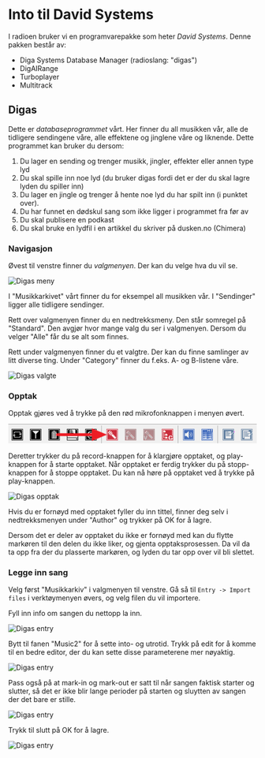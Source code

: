 # Into til David Systems

I radioen bruker vi en programvarepakke som heter *David Systems*. Denne pakken består av:
* Diga Systems Database Manager (radioslang: "digas")
* DigAIRange
* Turboplayer
* Multitrack

## Digas
Dette er *databaseprogrammet* vårt. Her finner du all musikken vår, alle de tidligere sendingene våre, alle effektene og jinglene våre og liknende. Dette programmet kan bruker du dersom:

1. Du lager en sending og trenger musikk, jingler, effekter eller annen type lyd
2. Du skal spille inn noe lyd (du bruker digas fordi det er der du skal lagre lyden du spiller inn)
3. Du lager en jingle og trenger å hente noe lyd du har spilt inn (i punktet over).
4. Du har funnet en dødskul sang som ikke ligger i programmet fra før av
5. Du skal publisere en podkast
6. Du skal bruke en lydfil i en artikkel du skriver på dusken.no (Chimera)

### Navigasjon

Øvest til venstre finner du *valgmenyen*. Der kan du velge hva du vil se.

![Digas meny](images/digas-menu-left.png)

I "Musikkarkivet" vårt finner du for eksempel all musikken vår. I "Sendinger" ligger alle tidligere sendinger. 

Rett over valgmenyen finner du en nedtrekksmeny. Den står somregel på "Standard". Den avgjør hvor mange valg du ser i valgmenyen. Dersom du velger "Alle" får du se alt som finnes.

Rett under valgmenyen finner du et valgtre. Der kan du finne samlinger av litt diverse ting. Under "Category" finner du f.eks. A- og B-listene våre.

![Digas valgte](images/digas-menu-left.png)

### Opptak
Opptak gjøres ved å trykke på den rød mikrofonknappen i menyen øvert.

![Digas opptak](images/digas-menubar-top-record.png)

Deretter trykker du på record-knappen for å klargjøre opptaket, og play-knappen for å starte opptaket. Når opptaket er ferdig trykker du på stopp-knappen for å stoppe opptaket. Du kan nå høre på opptaket ved å trykke på play-knappen.

![Digas opptak](images/digas-record-windows.png)

Hvis du er fornøyd med opptaket fyller du inn tittel, finner deg selv i nedtrekksmenyen under "Author" og trykker på OK for å lagre.

Dersom det er deler av opptaket du ikke er fornøyd med kan du flytte markøren til den delen du ikke liker, og gjenta opptaksprosessen. Da vil da ta opp fra der du plasserte markøren, og lyden du tar opp over vil bli slettet.

### Legge inn sang
Velg først "Musikkarkiv" i valgmenyen til venstre. Gå så til `Entry -> Import files` i verktøymenyen øvers, og velg filen du vil importere.

Fyll inn info om sangen du nettopp la inn.

![Digas entry](images/digas-new-entry-music1)

Bytt til fanen "Music2" for å sette into- og utrotid. Trykk på edit for å komme til en bedre editor, der du kan sette disse parameterene mer nøyaktig.

![Digas entry](images/digas-new-entry-music2)

Pass også på at mark-in og mark-out er satt til når sangen faktisk starter og slutter, så det er ikke blir lange perioder på starten og sluytten av sangen der det bare er stille.

![Digas entry](images/digas-new-entry-out)

Trykk til slutt på OK for å lagre.

![Digas entry](images/digas-new-entry-save)